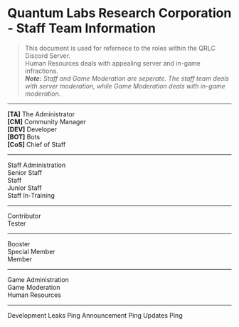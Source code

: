 # Quantum Labs Research Corporation - Staff Team Information
> This document is used for refernece to the roles within the QRLC Discord Server.  
> Human Resources deals with appealing server and in-game infractions.  
> ***Note:*** *Staff and Game Moderation are seperate. The staff team deals with server moderation, while Game Moderation deals with in-game moderation.*

---

**[TA]** The Administrator  
**[CM]** Community Manager  
**[DEV]** Developer  
**[BOT]** Bots  
**[CoS]** Chief of Staff

---

Staff Administration  
Senior Staff  
Staff  
Junior Staff  
Staff In-Training

---

Contributor  
Tester

---

Booster  
Special Member  
Member

---

Game Administration  
Game Moderation  
Human Resources

---

Development Leaks Ping
Announcement Ping
Updates Ping